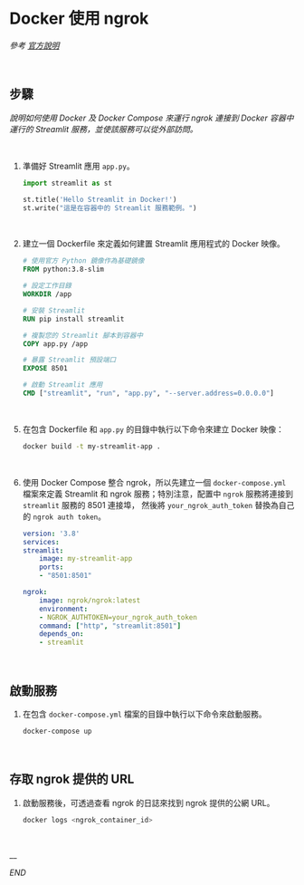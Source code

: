 # Docker 使用 ngrok

_參考 [官方說明](https://ngrok.com/docs/using-ngrok-with/docker/)_

<br>

## 步驟

_說明如何使用 Docker 及 Docker Compose 來運行 ngrok 連接到 Docker 容器中運行的 Streamlit 服務，並使該服務可以從外部訪問。_


<br>

1. 準備好 Streamlit 應用 `app.py`。

    ```python
    import streamlit as st

    st.title('Hello Streamlit in Docker!')
    st.write("這是在容器中的 Streamlit 服務範例。")
    ```

<br>

2. 建立一個 Dockerfile 來定義如何建置 Streamlit 應用程式的 Docker 映像。

    ```dockerfile
    # 使用官方 Python 鏡像作為基礎鏡像
    FROM python:3.8-slim

    # 設定工作目錄
    WORKDIR /app

    # 安裝 Streamlit
    RUN pip install streamlit

    # 複製您的 Streamlit 腳本到容器中
    COPY app.py /app

    # 暴露 Streamlit 預設端口
    EXPOSE 8501

    # 啟動 Streamlit 應用
    CMD ["streamlit", "run", "app.py", "--server.address=0.0.0.0"]
    ```

<br>

5. 在包含 Dockerfile 和 `app.py` 的目錄中執行以下命令來建立 Docker 映像：

    ```bash
    docker build -t my-streamlit-app .
    ```

<br>

6. 使用 Docker Compose 整合 ngrok，所以先建立一個 `docker-compose.yml` 檔案來定義 Streamlit 和 ngrok 服務；特別注意，配置中 `ngrok` 服務將連接到 `streamlit` 服務的 8501 連接埠， 然後將 `your_ngrok_auth_token` 替換為自己的 `ngrok auth token`。

    ```yaml
    version: '3.8'
    services:
    streamlit:
        image: my-streamlit-app
        ports:
        - "8501:8501"

    ngrok:
        image: ngrok/ngrok:latest
        environment:
        - NGROK_AUTHTOKEN=your_ngrok_auth_token
        command: ["http", "streamlit:8501"]
        depends_on:
        - streamlit
    ```

<br>

## 啟動服務

1. 在包含 `docker-compose.yml` 檔案的目錄中執行以下命令來啟動服務。

    ```bash
    docker-compose up
    ```

<br>

## 存取 ngrok 提供的 URL

1. 啟動服務後，可透過查看 ngrok 的日誌來找到 ngrok 提供的公網 URL。

    ```bash
    docker logs <ngrok_container_id>
    ```

<br>

__

_END_
